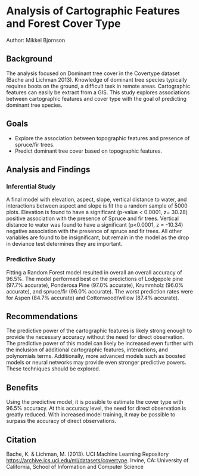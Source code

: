 # Analysis of Cartographic Features and Forest Cover Type
Author: Mikkel Bjornson

## Background
The analysis focused on Dominant tree cover in the Covertype dataset (Bache and Lichman 2013). Knowledge of dominant tree species typically requires boots on the ground, a difficult task in remote areas. Cartographic features can easily be extract from a GIS. This study explores associations between cartographic features and cover type with the goal of predicting dominant tree species. 
## Goals
-	Explore the association between topographic features and presence of spruce/fir trees.
-	Predict dominant tree cover based on topographic features. 
## Analysis and Findings
### Inferential Study
A final model with elevation, aspect, slope, vertical distance to water, and interactions between aspect and slope is fit the a random sample of 5000 plots. Elevation is found to have a significant (p-value < 0.0001, z= 30.28) positive association with the presence of Spruce and fir trees. Vertical distance to water was found to have a significant (p<0.0001, z = -10.34) negative association with the presence of spruce and fir trees. All other variables are found to be insignificant, but remain in the model as the drop in deviance test determines they are important.   
### Predictive Study
Fitting a Random Forest model resulted in overall an overall accuracy of 96.5%. The model performed best on the predictions of Lodgepole pine (97.7% accurate), Ponderosa Pine (97.0% accurate), Krummholz (96.0% accurate), and spruce/fir (96.0% accurate). The worst prediction rates were for Aspen (84.7% accurate) and Cottonwood/willow (87.4% accurate).   
## Recommendations 
The predictive power of the cartographic features is likely strong enough to provide the necessary accuracy without the need for direct observation. The predictive power of this model can likely be increased even further with the inclusion of additional cartographic features, interactions, and polynomials terms. Additionally, more advanced models such as boosted models or neural networks may provide even stronger predictive powers. These techniques should be explored. 
## Benefits
Using the predictive model, it is possible to estimate the cover type with 96.5% accuracy. At this accuracy level, the need for direct observation is greatly reduced. With increased model training, it may be possible to surpass the accuracy of direct observations. 
## Citation 
Bache, K. & Lichman, M. (2013). UCI Machine Learning Repository https://archive.ics.uci.edu/ml/datasets/covertype. Irvine, CA: University of California, School of Information and Computer Science
